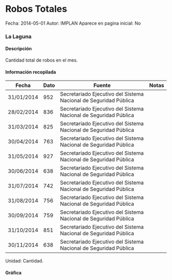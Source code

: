 Robos Totales
=====

Fecha: 2014-05-01
Autor: IMPLAN
Aparece en pagina inicial: No

### La Laguna

#### Descripción

Cantidad total de robos en el mes.

<!-- break -->

#### Información recopilada

<table class="table table-hover table-bordered matriz">
  <thead>
    <tr><th>Fecha</th><th>Dato</th><th>Fuente</th><th>Notas</th></tr>
  </thead>
  <tbody>
    <tr><td class="centrado">31/01/2014</td><td class="derecha">952</td><td>Secretariado Ejecutivo del Sistema Nacional de Seguridad Pública</td><td></td></tr>
    <tr><td class="centrado">28/02/2014</td><td class="derecha">836</td><td>Secretariado Ejecutivo del Sistema Nacional de Seguridad Pública</td><td></td></tr>
    <tr><td class="centrado">31/03/2014</td><td class="derecha">825</td><td>Secretariado Ejecutivo del Sistema Nacional de Seguridad Pública</td><td></td></tr>
    <tr><td class="centrado">30/04/2014</td><td class="derecha">763</td><td>Secretariado Ejecutivo del Sistema Nacional de Seguridad Pública</td><td></td></tr>
    <tr><td class="centrado">31/05/2014</td><td class="derecha">927</td><td>Secretariado Ejecutivo del Sistema Nacional de Seguridad Pública</td><td></td></tr>
    <tr><td class="centrado">30/06/2014</td><td class="derecha">638</td><td>Secretariado Ejecutivo del Sistema Nacional de Seguridad Pública</td><td></td></tr>
    <tr><td class="centrado">31/07/2014</td><td class="derecha">742</td><td>Secretariado Ejecutivo del Sistema Nacional de Seguridad Pública</td><td></td></tr>
    <tr><td class="centrado">31/08/2014</td><td class="derecha">756</td><td>Secretariado Ejecutivo del Sistema Nacional de Seguridad Pública</td><td></td></tr>
    <tr><td class="centrado">30/09/2014</td><td class="derecha">759</td><td>Secretariado Ejecutivo del Sistema Nacional de Seguridad Pública</td><td></td></tr>
    <tr><td class="centrado">31/10/2014</td><td class="derecha">851</td><td>Secretariado Ejecutivo del Sistema Nacional de Seguridad Pública</td><td></td></tr>
    <tr><td class="centrado">30/11/2014</td><td class="derecha">638</td><td>Secretariado Ejecutivo del Sistema Nacional de Seguridad Pública</td><td></td></tr>
  </tbody>
</table>

Unidad: Cantidad.

#### Gráfica

<div id="graficaDatos" class="grafica"></div>
<script>
  // Gráfica
  if (typeof vargraficaDatos === 'undefined') {
    vargraficaDatos = Morris.Line({
      element: 'graficaDatos',
      data: [{ fecha: '2014-01-31', dato: 952 },{ fecha: '2014-02-28', dato: 836 },{ fecha: '2014-03-31', dato: 825 },{ fecha: '2014-04-30', dato: 763 },{ fecha: '2014-05-31', dato: 927 },{ fecha: '2014-06-30', dato: 638 },{ fecha: '2014-07-31', dato: 742 },{ fecha: '2014-08-31', dato: 756 },{ fecha: '2014-09-30', dato: 759 },{ fecha: '2014-10-31', dato: 851 },{ fecha: '2014-11-30', dato: 638 }],
      xkey: 'fecha',
      ykeys: ['dato'],
      labels: ['Dato'],
      lineColors: ['#FF5B02'],
      xLabelFormat: function(d) { return d.getDate()+'/'+(d.getMonth()+1)+'/'+d.getFullYear(); },
      dateFormat: function(ts) { var d = new Date(ts); return d.getDate() + '/' + (d.getMonth() + 1) + '/' + d.getFullYear(); }
    });
  }
</script>
